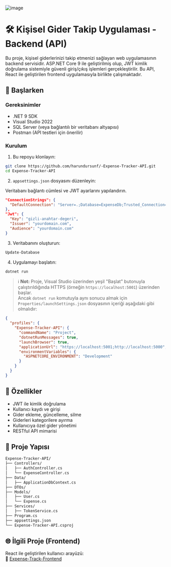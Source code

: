 
![image](https://github.com/user-attachments/assets/6c7fa298-f9bd-4132-9424-cbe8cdc79e5e)

# 🛠️ Kişisel Gider Takip Uygulaması - Backend (API)

Bu proje, kişisel giderlerinizi takip etmenizi sağlayan web uygulamasının backend servisidir.
ASP.NET Core 9 ile geliştirilmiş olup, JWT kimlik doğrulama sistemiyle güvenli giriş/çıkış işlemleri gerçekleştirilir.
Bu API, React ile geliştirilen frontend uygulamasıyla birlikte çalışmaktadır.

## 🚀 Başlarken

### Gereksinimler

- .NET 9 SDK  
- Visual Studio 2022
- SQL Server (veya bağlantılı bir veritabanı altyapısı)  
- Postman (API testleri için önerilir)

### Kurulum

1. Bu repoyu klonlayın:

```bash
git clone https://github.com/harundursunf/-Expense-Tracker-API.git
cd Expense-Tracker-API
```

2. `appsettings.json` dosyasını düzenleyin:

Veritabanı bağlantı cümlesi ve JWT ayarlarını yapılandırın.

```json
"ConnectionStrings": {
  "DefaultConnection": "Server=.;Database=ExpenseDb;Trusted_Connection=True;"
},
"Jwt": {
  "Key": "gizli-anahtar-degeri",
  "Issuer": "yourdomain.com",
  "Audience": "yourdomain.com"
}
```

3. Veritabanını oluşturun:

```bash
Update-Database
```

4. Uygulamayı başlatın:

```bash
dotnet run
```

> ℹ️ **Not:** Proje, Visual Studio üzerinden yeşil "Başlat" butonuyla çalıştırıldığında HTTPS (örneğin `https://localhost:5001`) üzerinden başlar.  
> Ancak `dotnet run` komutuyla aynı sonucu almak için `Properties/launchSettings.json` dosyasının içeriği aşağıdaki gibi olmalıdır:

```json
{
  "profiles": {
    "Expense-Tracker-API": {
      "commandName": "Project",
      "dotnetRunMessages": true,
      "launchBrowser": true,
      "applicationUrl": "https://localhost:5001;http://localhost:5000",
      "environmentVariables": {
        "ASPNETCORE_ENVIRONMENT": "Development"
      }
    }
  }
}
```

## 📌 Özellikler

- JWT ile kimlik doğrulama  
- Kullanıcı kaydı ve girişi  
- Gider ekleme, güncelleme, silme  
- Giderleri kategorilere ayırma  
- Kullanıcıya özel gider yönetimi  
- RESTful API mimarisi  

## 📁 Proje Yapısı

```bash
Expense-Tracker-API/
├── Controllers/
│   ├── AuthController.cs
│   └── ExpenseController.cs
├── Data/
│   ├── ApplicationDbContext.cs
├── DTOs/
├── Models/
│   ├── User.cs
│   └── Expense.cs
├── Services/
│   ├── TokenService.cs
├── Program.cs
├── appsettings.json
└── Expense-Tracker-API.csproj
```

## 🌐 İlgili Proje (Frontend)

React ile geliştirilen kullanıcı arayüzü:  
🔗 [Expense-Track-Frontend](https://github.com/harundursunf/Expense-Track-Frontend)
```
